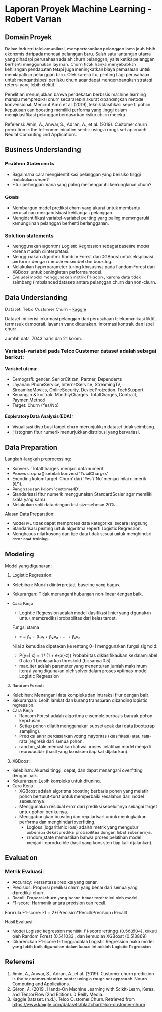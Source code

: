 # Laporan Proyek Machine Learning - Robert Varian

## Domain Proyek

Dalam industri telekomunikasi, mempertahankan pelanggan lama jauh lebih ekonomis daripada mencari pelanggan baru. Salah satu tantangan utama yang dihadapi perusahaan adalah churn pelanggan, yaitu ketika pelanggan berhenti menggunakan layanan. Churn tidak hanya menyebabkan kehilangan pendapatan tetapi juga meningkatkan biaya pemasaran untuk mendapatkan pelanggan baru. Oleh karena itu, penting bagi perusahaan untuk mengantisipasi perilaku churn agar dapat mengembangkan strategi retensi yang lebih efektif.

Penelitian menunjukkan bahwa pendekatan berbasis machine learning mampu memprediksi churn secara lebih akurat dibandingkan metode konvensional. Menurut Amin et al. (2019), teknik klasifikasi seperti pohon keputusan dan boosting memiliki performa yang tinggi dalam mengklasifikasi pelanggan berdasarkan risiko churn mereka.

Referensi:
Amin, A., Anwar, S., Adnan, A., et al. (2019). Customer churn prediction in the telecommunication sector using a rough set approach. Neural Computing and Applications.

## Business Understanding
### Problem Statements

- Bagaimana cara mengidentifikasi pelanggan yang berisiko tinggi melakukan churn?
- Fitur pelanggan mana yang paling memengaruhi kemungkinan churn?

### Goals

- Membangun model prediksi churn yang akurat untuk membantu perusahaan mengantisipasi kehilangan pelanggan.
- Mengidentifikasi variabel-variabel penting yang paling memengaruhi kemungkinan pelanggan berhenti berlangganan.

### Solution statements

- Menggunakan algoritma Logistic Regression sebagai baseline model karena mudah diinterpretasi.
- Menggunakan algoritma Random Forest dan XGBoost untuk eksplorasi performa dengan metode ensembel dan boosting.
- Melakukan hyperparameter tuning khususnya pada Random Forest dan XGBoost untuk peningkatan performa model.
- Evaluasi model menggunakan metrik F1-score, karena data tidak seimbang (imbalanced dataset) antara pelanggan churn dan non-churn.

## Data Understanding
Dataset: Telco Customer Churn - [Kaggle](https://www.kaggle.com/datasets/blastchar/telco-customer-churn)

Dataset ini berisi informasi pelanggan dari perusahaan telekomunikasi fiktif, termasuk demografi, layanan yang digunakan, informasi kontrak, dan label churn.

Jumlah data: 7043 baris dan 21 kolom.

### Variabel-variabel pada Telco Customer dataset adalah sebagai berikut:

#### Variabel utama:

- Demografi: gender, SeniorCitizen, Partner, Dependents
- Layanan: PhoneService, InternetService, StreamingTV, StreamingMovies, OnlineSecurity, DeviceProtection, TechSupport.
- Keuangan & kontrak: MonthlyCharges, TotalCharges, Contract, PaymentMethod
- Target: Churn (Yes/No)

#### Exploratory Data Analysis (EDA):

- Visualisasi distribusi target churn menunjukkan dataset tidak seimbang.
- Histogram fitur numerik menunjukkan distribusi yang bervariasi.

## Data Preparation

Langkah-langkah preprocessing:
- Konversi 'TotalCharges' menjadi data numerik
- Proses dropna() setelah konversi 'TotalCharges'
- Encoding kolom target 'Churn' dari 'Yes'/'No' menjadi nilai numerik (0/1).
- Penghapusan kolom 'customerID'.
- Standarisasi fitur numerik menggunakan StandardScaler agar memiliki skala yang sama.
- Melakukan split data dengan test size sebesar 20%

Alasan Data Preparation:
- Model ML tidak dapat memproses data kategorikal secara langsung.
- Standarisasi penting untuk algoritma seperti Logistic Regression.
- Menghapus nilai kosong dan tipe data tidak sesuai untuk menghindari error saat training.

## Modeling
Model yang digunakan:
1. Logistic Regression:
  - Kelebihan: Mudah diinterpretasi, baseline yang bagus.
  - Kekurangan: Tidak menangani hubungan non-linear dengan baik.
  - Cara Kerja
      - Logistic Regression adalah model klasifikasi linier yang digunakan untuk memprediksi probabilitas dari kelas target.
      
      Fungsi utama
      - z = β₀ + β₁x₁ + β₂x₂ + ... + βₙxₙ
      
      Nilai z kemudian dipetakan ke rentang 0–1 menggunakan fungsi sigmoid:
      - P(y=1|x) = 1 / (1 + exp(-z))
      Probabilitas diklasifikasikan ke dalam label 0 atau 1 berdasarkan threshold (biasanya 0.5).
    - max_iter adalah parameter yang menentukan jumlah maksimum iterasi yang digunakan oleh solver dalam proses optimasi model Logistic Regression.
  
2. Random Forest:
  - Kelebihan: Menangani data kompleks dan interaksi fitur dengan baik.
  - Kekurangan: Lebih lambat dan kurang transparan dibanding logistic regression.
  - Cara Kerja
    - Random Forest adalah algoritma ensemble berbasis banyak pohon keputusan.
    - Setiap pohon dilatih menggunakan subset acak dari data (bootstrap sampling).
    - Prediksi akhir berdasarkan voting mayoritas (klasifikasi) atau rata-rata (regresi) dari semua pohon.
    - random_state memastikan bahwa proses pelatihan model menjadi reproducible (hasil yang konsisten tiap kali dijalankan).


3. XGBoost:
  - Kelebihan: Akurasi tinggi, cepat, dan dapat menangani overfitting dengan baik.
  - Kekurangan: Lebih kompleks untuk dituning.
  - Cara Kerja
    - XGBoost adalah algoritma boosting berbasis pohon yang melatih pohon berturut-turut untuk memperbaiki kesalahan dari model sebelumnya.
    - Menggunakan residual error dari prediksi sebelumnya sebagai target untuk pohon berikutnya.
    - Menggabungkan boosting dan regularisasi untuk meningkatkan performa dan menghindari overfitting.
      - Logloss (logarithmic loss) adalah metrik yang mengukur seberapa dekat prediksi probabilitas dengan label sebenarnya.
      - random_state memastikan bahwa proses pelatihan model menjadi reproducible (hasil yang konsisten tiap kali dijalankan).

## Evaluation
### Metrik Evaluasi:
- Accuracy: Persentase prediksi yang benar.
- Precision: Proporsi prediksi churn yang benar dari semua yang diprediksi churn.
- Recall: Proporsi churn yang benar-benar terdeteksi oleh model.
- F1-score: Harmonik antara precision dan recall.

Formula F1-score: F1 = 2*(Precision*Recall/Precision+Recall)

Hasil Evaluasi:
- Model Logistic Regression memiliki F1-score tertinggi (0.563504), diikuti oleh Random Forest (0.541033), dan kemudian XGBoost (0.513869)
- Dikarenakan F1-score tertinggi adalah Logistic Regression maka model yang lebih baik digunakan dalam kasus ini adalah Logistic Regression

## Referensi
1. Amin, A., Anwar, S., Adnan, A., et al. (2019). Customer churn prediction in the telecommunication sector using a rough set approach. Neural Computing and Applications.
2. Géron, A. (2019). Hands-On Machine Learning with Scikit-Learn, Keras, and TensorFlow (2nd Edition). O'Reilly Media.
3. Kaggle Dataset. (n.d.). Telco Customer Churn. Retrieved from https://www.kaggle.com/datasets/blastchar/telco-customer-churn
